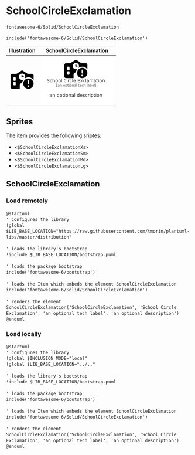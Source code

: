 # SchoolCircleExclamation


```text
fontawesome-6/Solid/SchoolCircleExclamation
```

```text
include('fontawesome-6/Solid/SchoolCircleExclamation')
```



| Illustration | SchoolCircleExclamation |
| :---: | :---: |
| ![illustration for Illustration](../../fontawesome-6/Solid/SchoolCircleExclamation.png) | ![illustration for SchoolCircleExclamation](../../fontawesome-6/Solid/SchoolCircleExclamation.Local.png) |



## Sprites
The item provides the following sriptes:

- `<$SchoolCircleExclamationXs>`
- `<$SchoolCircleExclamationSm>`
- `<$SchoolCircleExclamationMd>`
- `<$SchoolCircleExclamationLg>`





## SchoolCircleExclamation

### Load remotely
```plantuml
@startuml
' configures the library
!global $LIB_BASE_LOCATION="https://raw.githubusercontent.com/tmorin/plantuml-libs/master/distribution"

' loads the library's bootstrap
!include $LIB_BASE_LOCATION/bootstrap.puml

' loads the package bootstrap
include('fontawesome-6/bootstrap')

' loads the Item which embeds the element SchoolCircleExclamation
include('fontawesome-6/Solid/SchoolCircleExclamation')

' renders the element
SchoolCircleExclamation('SchoolCircleExclamation', 'School Circle Exclamation', 'an optional tech label', 'an optional description')
@enduml
```

### Load locally
```plantuml
@startuml
' configures the library
!global $INCLUSION_MODE="local"
!global $LIB_BASE_LOCATION="../.."

' loads the library's bootstrap
!include $LIB_BASE_LOCATION/bootstrap.puml

' loads the package bootstrap
include('fontawesome-6/bootstrap')

' loads the Item which embeds the element SchoolCircleExclamation
include('fontawesome-6/Solid/SchoolCircleExclamation')

' renders the element
SchoolCircleExclamation('SchoolCircleExclamation', 'School Circle Exclamation', 'an optional tech label', 'an optional description')
@enduml
```

